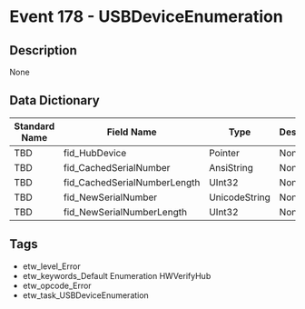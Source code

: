 # Event 178 - USBDeviceEnumeration

## Description
None

## Data Dictionary
|Standard Name|Field Name|Type|Description|Sample Value|
|---|---|---|---|---|
|TBD|fid_HubDevice|Pointer|None|`None`|
|TBD|fid_CachedSerialNumber|AnsiString|None|`None`|
|TBD|fid_CachedSerialNumberLength|UInt32|None|`None`|
|TBD|fid_NewSerialNumber|UnicodeString|None|`None`|
|TBD|fid_NewSerialNumberLength|UInt32|None|`None`|

## Tags
* etw_level_Error
* etw_keywords_Default Enumeration HWVerifyHub
* etw_opcode_Error
* etw_task_USBDeviceEnumeration